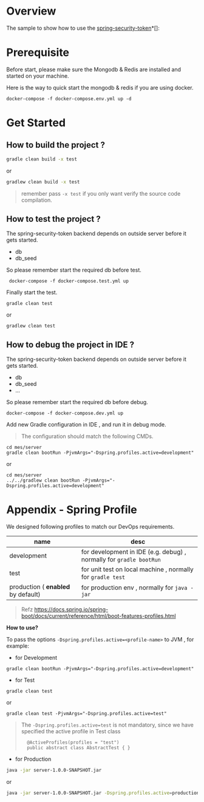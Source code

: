 # Overview

The sample to show how to use the [spring-security-token](https://github.com/melthaw/spring-security-token)*[]: 


# Prerequisite

Before start, please make sure the Mongodb & Redis are installed and started on your machine.

Here is the way to quick start the mongodb & redis if you are using docker.

```
docker-compose -f docker-compose.env.yml up -d
```

# Get Started


## How to build the project ?

```sh
gradle clean build -x test
```

or 

```sh
gradlew clean build -x test
```

> remember pass `-x test` if you only want verify the source code compilation.

## How to test the project ?

The spring-security-token backend depends on outside server before it gets started.

* db
* db_seed


So please remember start the required db before test.

```
 docker-compose -f docker-compose.test.yml up
```

Finally start the test.


```
gradle clean test
```

or 

```
gradlew clean test
```


## How to debug the project in IDE ?

The spring-security-token backend depends on outside server before it gets started.

* db
* db_seed
* ...

So please remember start the required db before debug.

```
docker-compose -f docker-compose.dev.yml up
```


Add new Gradle configuration in IDE , and run it in debug mode.

> The configuration should match the following CMDs.

```
cd mes/server
gradle clean bootRun -PjvmArgs="-Dspring.profiles.active=development"
```

or
 
```
cd mes/server
../../gradlew clean bootRun -PjvmArgs="-Dspring.profiles.active=development"
```

# Appendix - Spring Profile

We designed following profiles to match our DevOps requirements.

name | desc
---|---
development | for development in IDE (e.g. debug) , normally for `gradle bootRun`
test | for unit test on local machine , normally for `gradle test`
production ( **enabled** by default) | for production env , normally for `java -jar`

> Refz
> https://docs.spring.io/spring-boot/docs/current/reference/html/boot-features-profiles.html

**How to use?**

To pass the options `-Dspring.profiles.active=<profile-name>` to JVM , for example:

* for Development

```
gradle clean bootRun -PjvmArgs="-Dspring.profiles.active=development"
```


* for Test

```
gradle clean test 
```

or

```
gradle clean test -PjvmArgs="-Dspring.profiles.active=test" 
```

> The `-Dspring.profiles.active=test` is not mandatory, since we have specified the active profile in Test class
>
> ```
>   @ActiveProfiles(profiles = "test")
>   public abstract class AbstractTest { }
> ```


* for Production

```sh
java -jar server-1.0.0-SNAPSHOT.jar 
```

or

```sh
java -jar server-1.0.0-SNAPSHOT.jar -Dspring.profiles.active=production 
```





